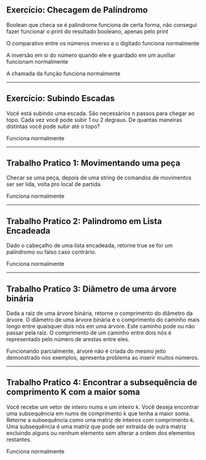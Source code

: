 Exercício: Checagem de Palíndromo
--------------------------------------------------------
Boolean que checa se é palindrome funciona de certa forma, não consegui fazer funcionar o print do resultado booleano, apenas pelo print

O comparativo entre os números inverso e o digitado funciona normalmente

A inversão em si do número quando ele e guardado em um auxiliar funcionam normalmente

A chamada da função funciona normalmente

----------------------------------------------------------------------------------------------------------------------------------------

Exercício: Subindo Escadas
--------------------------------------------------------
Você está subindo uma escada. São necessários n passos para chegar ao topo.
Cada vez você pode subir 1 ou 2 degraus. De quantas maneiras distintas você pode subir até o topo?

Funciona normalmente

----------------------------------------------------------------------------------------------------------------------------------------

Trabalho Pratico 1: Movimentando uma peça
--------------------------------------------------------
Checar se uma peça, depois de uma string de comandos de movimentos ser ser lida, volta pro local de partida.

Funciona normalmente

----------------------------------------------------------------------------------------------------------------------------------------

Trabalho Pratico 2: Palindromo em Lista Encadeada
--------------------------------------------------------
Dado o cabeçalho de uma lista encadeada, retorne true se for um palíndromo ou falso caso contrário.

Funciona normalmente

----------------------------------------------------------------------------------------------------------------------------------------

Trabalho Pratico 3: Diâmetro de uma árvore binária
--------------------------------------------------------
Dada a raiz de uma árvore binária, retorne o comprimento do diâmetro da árvore.
O diâmetro de uma árvore binária é o comprimento do caminho mais longo entre quaisquer dois nós
em uma árvore. Este caminho pode ou não passar pela raiz.
O comprimento de um caminho entre dois nós é representado pelo número de arestas entre eles.

Funcionando parcialmente, árvore não é criada do mesmo jeito demonstrado nos exemplos,
apresenta problema ao inserir muitos números.

----------------------------------------------------------------------------------------------------------------------------------------

Trabalho Pratico 4: Encontrar a subsequência de comprimento K com a maior soma
--------------------------------------------------------
Você recebe um vetor de inteiro nums e um inteiro k. Você deseja encontrar uma subsequência em 
nums de comprimento k que tenha a maior soma.
Retorne a subsequência como uma matriz de inteiros com comprimento k.
Uma subsequência é uma matriz que pode ser extraída de outra matriz excluindo alguns ou nenhum 
elemento sem alterar a ordem dos elementos restantes.

Funciona normalmente
